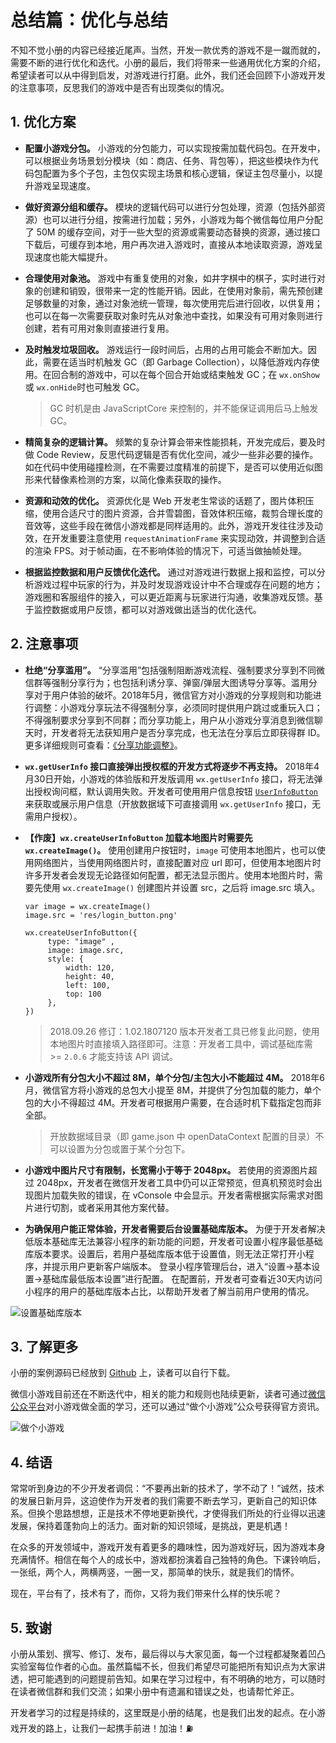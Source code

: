 # 总结篇：优化与总结

不知不觉小册的内容已经接近尾声。当然，开发一款优秀的游戏不是一蹴而就的，需要不断的进行优化和迭代。小册的最后，我们将带来一些通用优化方案的介绍，希望读者可以从中得到启发，对游戏进行打磨。此外，我们还会回顾下小游戏开发的注意事项，反思我们的游戏中是否有出现类似的情况。

## 1\. 优化方案

*   **配置小游戏分包。** 小游戏的分包能力，可以实现按需加载代码包。在开发中，可以根据业务场景划分模块（如：商店、任务、背包等），把这些模块作为代码包配置为多个子包，主包仅实现主场景和核心逻辑，保证主包尽量小，以提升游戏呈现速度。
    
*   **做好资源分组和缓存。** 模块的逻辑代码可以进行分包处理，资源（包括外部资源）也可以进行分组，按需进行加载；另外，小游戏为每个微信每位用户分配了 50M 的缓存空间，对于一些大型的资源或需要动态替换的资源，通过接口下载后，可缓存到本地，用户再次进入游戏时，直接从本地读取资源，游戏呈现速度也能大幅提升。
    
*   **合理使用对象池。** 游戏中有重复使用的对象，如井字棋中的棋子，实时进行对象的创建和销毁，很带来一定的性能开销。因此，在使用对象前，需先预创建足够数量的对象，通过对象池统一管理，每次使用完后进行回收，以供复用；也可以在每一次需要获取对象时先从对象池中查找，如果没有可用对象则进行创建，若有可用对象则直接进行复用。
    
*   **及时触发垃圾回收。** 游戏运行一段时间后，占用的占用可能会不断加大。因此，需要在适当时机触发 GC（即 Garbage Collection），以降低游戏内存使用。在回合制的游戏中，可以在每个回合开始或结束触发 GC；在 `wx.onShow` 或 `wx.onHide`时也可触发 GC。
    
    > GC 时机是由 JavaScriptCore 来控制的，并不能保证调用后马上触发 GC。
    
*   **精简复杂的逻辑计算。** 频繁的复杂计算会带来性能损耗，开发完成后，要及时做 Code Review，反思代码逻辑是否有优化空间，减少一些非必要的操作。如在代码中使用碰撞检测，在不需要过度精准的前提下，是否可以使用近似图形来代替像素检测的方案，以简化像素获取的操作。
    
*   **资源和动效的优化。** 资源优化是 Web 开发老生常谈的话题了，图片体积压缩，使用合适尺寸的图片资源，合并雪碧图，音效体积压缩，裁剪合理长度的音效等，这些手段在微信小游戏都是同样适用的。此外，游戏开发往往涉及动效，在开发重要注意使用 `requestAnimationFrame` 来实现动效，并调整到合适的渲染 FPS。对于帧动画，在不影响体验的情况下，可适当做抽帧处理。
    
*   **根据监控数据和用户反馈优化迭代。** 通过对游戏进行数据上报和监控，可以分析游戏过程中玩家的行为，并及时发现游戏设计中不合理或存在问题的地方；游戏圈和客服组件的接入，可以更近距离与玩家进行沟通，收集游戏反馈。基于监控数据或用户反馈，都可以对游戏做出适当的优化迭代。
    

## 2\. 注意事项

*   **杜绝“分享滥用”。** “分享滥用”包括强制阻断游戏流程、强制要求分享到不同微信群等强制分享行为；也包括利诱分享、弹窗/弹层大图诱导分享等。滥用分享对于用户体验的破坏。2018年5月，微信官方对小游戏的分享规则和功能进行调整：小游戏分享玩法不得强制分享，必须同时提供用户跳过或重玩入口；不得强制要求分享到不同群；而分享功能上，用户从小游戏分享消息到微信聊天时，开发者将无法获知用户是否分享完成，也无法在分享后立即获得群 ID。更多详细规则可查看：[《分享功能调整》](https://mp.weixin.qq.com/cgi-bin/announce?action=getannouncement&announce_id=11526372695t90Dn&version=6206021f&lang=zh_CN&uin=&key=&devicetype=Windows+10&ascene=1&winzoom=1&scene=21#wechat_redirect)。
    
*   **`wx.getUserInfo` 接口直接弹出授权框的开发方式将逐步不再支持。** 2018年4月30日开始，小游戏的体验版和开发版调用 `wx.getUserInfo` 接口，将无法弹出授权询问框，默认调用失败。开发者可使用用户信息按钮 [`UserInfoButton`](https://developers.weixin.qq.com/minigame/dev/document/open-api/user-info/wx.createUserInfoButton.html) 来获取或展示用户信息（开放数据域下可直接调用 `wx.getUserInfo` 接口，无需用户授权）。
    
*   **【作废】`wx.createUserInfoButton` 加载本地图片时需要先 `wx.createImage()`。** 使用创建用户按钮时，`image` 可使用本地图片，也可以使用网络图片，当使用网络图片时，直接配置对应 url 即可，但使用本地图片时许多开发者会发现无论路径如何配置，都无法显示图片。使用本地图片时，需要先使用 `wx.createImage()` 创建图片并设置 src，之后将 image.src 填入。
    
    ```
    var image = wx.createImage()
    image.src = 'res/login_button.png'
     
    wx.createUserInfoButton({
         type: "image" ,
         image: image.src,
         style: {
             width: 120,
             height: 40,
             left: 100,
             top: 100
         },
    })
    
    ```
    
    > 2018.09.26 修订：1.02.1807120 版本开发者工具已修复此问题，使用本地图片时直接填入路径即可。注意：开发者工具中，调试基础库需 >= `2.0.6` 才能支持该 API 调试。
    
*   **小游戏所有分包大小不超过 8M，单个分包/主包大小不能超过 4M。** 2018年6月，微信官方将小游戏的总包大小提至 8M，并提供了分包加载的能力，单个包的大小不得超过 4M。开发者可根据用户需要，在合适时机下载指定包而非全部。
    
    > 开放数据域目录（即 game.json 中 openDataContext 配置的目录）不可以设置为分包或置于某个分包下。
    
*   **小游戏中图片尺寸有限制，长宽需小于等于 2048px。** 若使用的资源图片超过 2048px，开发者在微信开发者工具中仍可以正常预览，但真机预览时会出现图片加载失败的错误，在 vConsole 中会显示。开发者需根据实际需求对图片进行切割，或者采用其他方案代替。
    
*   **为确保用户能正常体验，开发者需要后台设置基础库版本。** 为便于开发者解决低版本基础库无法兼容小程序的新功能的问题，开发者可设置小程序最低基础库版本要求。设置后，若用户基础库版本低于设置值，则无法正常打开小程序，并提示用户更新客户端版本。 登录小程序管理后台，进入“设置->基本设置->基础库最低版本设置”进行配置。 在配置前，开发者可查看近30天内访问小程序的用户的基础库版本占比，以帮助开发者了解当前用户使用的情况。
    

![设置基础库版本](https://user-gold-cdn.xitu.io/2018/9/13/165d20976c3bcebe?w=1000&h=600&f=png&s=92175)

## 3\. 了解更多

小册的案例源码已经放到 [Github](https://github.com/o2team/tictactoe-sample) 上，读者可以自行下载。

微信小游戏目前还在不断迭代中，相关的能力和规则也陆续更新，读者可通过[微信公众平台](https://developers.weixin.qq.com/minigame/introduction/index.html)对小游戏做全面的学习，还可以通过“做个小游戏”公众号获得官方资讯。

![做个小游戏](https://user-gold-cdn.xitu.io/2018/9/13/165d209a4ceaf39d?w=1000&h=600&f=png&s=170039)

## 4\. 结语

常常听到身边的不少开发者调侃：“不要再出新的技术了，学不动了！”诚然，技术的发展日新月异，这迫使作为开发者的我们需要不断去学习，更新自己的知识体系。但换个思路想想，正是技术不停地更新换代，才使得我们所处的行业得以迅速发展，保持着蓬勃向上的活力。面对新的知识领域，是挑战，更是机遇！

在众多的开发领域中，游戏开发有着更多的趣味性，因为游戏好玩，因为游戏本身充满情怀。相信在每个人的成长中，游戏都扮演着自己独特的角色。下课铃响后，一张纸，两个人，两横两竖，一圈一叉，那简单的快乐，就是我们的情怀。

现在，平台有了，技术有了，而你，又将为我们带来什么样的快乐呢？

## 5\. 致谢

小册从策划、撰写、修订、发布，最后得以与大家见面，每一个过程都凝聚着凹凸实验室每位作者的心血。虽然篇幅不长，但我们希望尽可能把所有知识点为大家讲透，把可能遇到的问题提前告知。如果在学习过程中，有不明确的地方，可以随时在读者微信群和我们交流；如果小册中有遗漏和错误之处，也请帮忙斧正。

开发者学习的过程是持续的，这里既是小册的结尾，也是我们出发的起点。在小游戏开发的路上，让我们一起携手前进！加油！⛽️